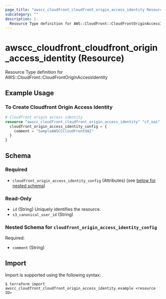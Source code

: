 ```yaml
---
page_title: "awscc_cloudfront_cloudfront_origin_access_identity Resource - terraform-provider-awscc"
subcategory: ""
description: |-
  Resource Type definition for AWS::CloudFront::CloudFrontOriginAccessIdentity
---
```


# awscc_cloudfront_cloudfront_origin_access_identity (Resource)

Resource Type definition for AWS::CloudFront::CloudFrontOriginAccessIdentity

## Example Usage

### To Create Cloudfront Origin Access Identity
```terraform
# Cloudfront origin access identity
resource "awscc_cloudfront_cloudfront_origin_access_identity" "cf_oai" {
  cloudfront_origin_access_identity_config = {
    comment = "SampleAWSCCCloudFrontOAI"
  }
}
```

<!-- schema generated by tfplugindocs -->
## Schema

### Required

- `cloudfront_origin_access_identity_config` (Attributes) (see [below for nested schema](#nestedatt--cloudfront_origin_access_identity_config))

### Read-Only

- `id` (String) Uniquely identifies the resource.
- `s3_canonical_user_id` (String)

<a id="nestedatt--cloudfront_origin_access_identity_config"></a>
### Nested Schema for `cloudfront_origin_access_identity_config`

Required:

- `comment` (String)

## Import

Import is supported using the following syntax:

```shell
$ terraform import awscc_cloudfront_cloudfront_origin_access_identity.example <resource ID>
```